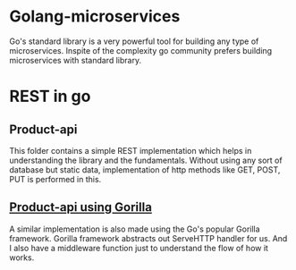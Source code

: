 # Golang-microservices

Go's standard library is a very powerful tool for building any type of microservices. Inspite of the complexity go community prefers building microservices with standard library.

# REST in go

## Product-api

This folder contains a simple REST implementation which helps in understanding the library and the fundamentals. Without using any sort of database but static data, implementation of http methods like GET, POST, PUT is performed in this.

## [Product-api using Gorilla](https://github.com/shashwatkoliwad/golang-microservices/tree/Gorilla-REST)

A similar implementation is also made using the Go's popular Gorilla framework. Gorilla framework abstracts out ServeHTTP handler for us. And I also have a middleware function just to understand the flow of how it works. 
